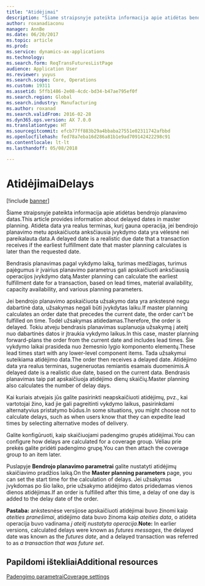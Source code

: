 ```yaml
---
title: "Atidėjimai"
description: "Šiame straipsnyje pateikta informacija apie atidėtas bendrojo planavimo datas. Atidėta data yra realus terminas, kurį gauna operacija, jei bendrojo planavimo metu apskaičiuota anksčiausia įvykdymo data yra vėlesnė nei pareikalauta data."
author: roxanadiaconu
manager: AnnBe
ms.date: 06/20/2017
ms.topic: article
ms.prod: 
ms.service: dynamics-ax-applications
ms.technology: 
ms.search.form: ReqTransFuturesListPage
audience: Application User
ms.reviewer: yuyus
ms.search.scope: Core, Operations
ms.custom: 19311
ms.assetid: 5ffb1486-2e08-4cdc-bd34-b47ae795ef0f
ms.search.region: Global
ms.search.industry: Manufacturing
ms.author: roxanad
ms.search.validFrom: 2016-02-28
ms.dyn365.ops.version: AX 7.0.0
ms.translationtype: HT
ms.sourcegitcommit: efcb77ff883b29a4bbaba27551e02311742afbbd
ms.openlocfilehash: fed78a7eba16d286a81b1e9ad709142422298c91
ms.contentlocale: lt-lt
ms.lasthandoff: 05/08/2018

---
```


# <a name="delays"></a><span data-ttu-id="eb448-104">Atidėjimai</span><span class="sxs-lookup"><span data-stu-id="eb448-104">Delays</span></span>

[!include [banner](../includes/banner.md)]

<span data-ttu-id="eb448-105">Šiame straipsnyje pateikta informacija apie atidėtas bendrojo planavimo datas.</span><span class="sxs-lookup"><span data-stu-id="eb448-105">This article provides information about delayed dates in master planning.</span></span> <span data-ttu-id="eb448-106">Atidėta data yra realus terminas, kurį gauna operacija, jei bendrojo planavimo metu apskaičiuota anksčiausia įvykdymo data yra vėlesnė nei pareikalauta data.</span><span class="sxs-lookup"><span data-stu-id="eb448-106">A delayed date is a realistic due date that a transaction receives if the earliest fulfillment date that master planning calculates is later than the requested date.</span></span>

<span data-ttu-id="eb448-107">Bendrasis planavimas pagal vykdymo laiką, turimas medžiagas, turimus pajėgumus ir įvairius planavimo parametrus gali apskaičiuoti anksčiausią operacijos įvykdymo datą.</span><span class="sxs-lookup"><span data-stu-id="eb448-107">Master planning can calculate the earliest fulfillment date for a transaction, based on lead times, material availability, capacity availability, and various planning parameters.</span></span> 

<span data-ttu-id="eb448-108">Jei bendrojo planavimo apskaičiuota užsakymo data yra ankstesnė negu dabartinė data, užsakymas negali būti įvykdytas laiku.</span><span class="sxs-lookup"><span data-stu-id="eb448-108">If master planning calculates an order date that precedes the current date, the order can't be fulfilled on time.</span></span> <span data-ttu-id="eb448-109">Todėl užsakymas atidedamas.</span><span class="sxs-lookup"><span data-stu-id="eb448-109">Therefore, the order is delayed.</span></span> <span data-ttu-id="eb448-110">Tokiu atveju bendrasis planavimas suplanuoja užsakymą į ateitį nuo dabartinės datos ir įtraukia vykdymo laikus.</span><span class="sxs-lookup"><span data-stu-id="eb448-110">In this case, master planning forward-plans the order from the current date and includes lead times.</span></span> <span data-ttu-id="eb448-111">Šie vykdymo laikai prasideda nuo žemesnio lygio komponento elementų.</span><span class="sxs-lookup"><span data-stu-id="eb448-111">These lead times start with any lower-level component items.</span></span> <span data-ttu-id="eb448-112">Tada užsakymui suteikiama atidėjimo data.</span><span class="sxs-lookup"><span data-stu-id="eb448-112">The order then receives a delayed date.</span></span> <span data-ttu-id="eb448-113">Atidėjimo data yra realus terminas, sugeneruotas remiantis esamais duomenimis.</span><span class="sxs-lookup"><span data-stu-id="eb448-113">A delayed date is a realistic due date, based on the current data.</span></span> <span data-ttu-id="eb448-114">Bendrasis planavimas taip pat apskaičiuoja atidėjimo dienų skaičių.</span><span class="sxs-lookup"><span data-stu-id="eb448-114">Master planning also calculates the number of delay days.</span></span> 

<span data-ttu-id="eb448-115">Kai kuriais atvejais jūs galite pasirinkti neapskaičiuoti atidėjimų, pvz., kai vartotojai žino, kad jie gali pagreitinti vykdymo laikus, pasirinkdami alternatyvius pristatymo būdus.</span><span class="sxs-lookup"><span data-stu-id="eb448-115">In some situations, you might choose not to calculate delays, such as when users know that they can expedite lead times by selecting alternative modes of delivery.</span></span> 

<span data-ttu-id="eb448-116">Galite konfigūruoti, kaip skaičiuojami padengimo grupės atidėjimai.</span><span class="sxs-lookup"><span data-stu-id="eb448-116">You can configure how delays are calculated for a coverage group.</span></span> <span data-ttu-id="eb448-117">Vėliau prie prekės galite pridėti padengimo grupę.</span><span class="sxs-lookup"><span data-stu-id="eb448-117">You can then attach the coverage group to an item later.</span></span> 

<span data-ttu-id="eb448-118">Puslapyje **Bendrojo planavimo parametrai** galite nustatyti atidėjimų skaičiavimo pradžios laiką.</span><span class="sxs-lookup"><span data-stu-id="eb448-118">On the **Master planning parameters** page, you can set the start time for the calculation of delays.</span></span> <span data-ttu-id="eb448-119">Jei užsakymas įvykdomas po šio laiko, prie užsakymo atidėjimo datos pridedamas vienos dienos atidėjimas.</span><span class="sxs-lookup"><span data-stu-id="eb448-119">If an order is fulfilled after this time, a delay of one day is added to the delay date of the order.</span></span> 

<span data-ttu-id="eb448-120">**Pastaba:** ankstesnėse versijose apskaičiuoti atidėjimai buvo žinomi kaip *ateities pranešimai*, atidėjimo data buvo žinoma kaip *ateities data*, o atidėta operacija buvo vadinama *į ateitį nustatyta operacija*.</span><span class="sxs-lookup"><span data-stu-id="eb448-120">**Note:** In earlier versions, calculated delays were known as *futures messages*, the delayed date was known as the *futures date*, and a delayed transaction was referred to as *a transaction that was future set*.</span></span>

<a name="additional-resources"></a><span data-ttu-id="eb448-121">Papildomi ištekliai</span><span class="sxs-lookup"><span data-stu-id="eb448-121">Additional resources</span></span>
--------

[<span data-ttu-id="eb448-122">Padengimo parametrai</span><span class="sxs-lookup"><span data-stu-id="eb448-122">Coverage settings</span></span>](coverage-settings.md)




